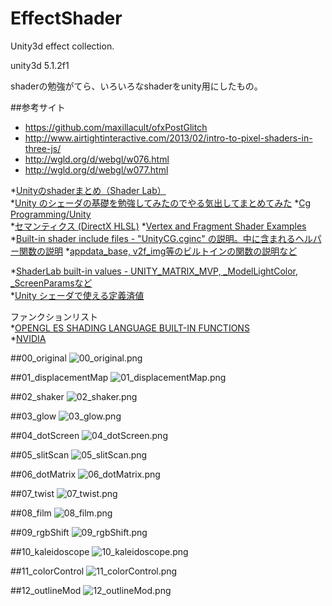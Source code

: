 # EffectShader
Unity3d effect collection.

unity3d 5.1.2f1

shaderの勉強がてら、いろいろなshaderをunity用にしたもの。

##参考サイト
* https://github.com/maxillacult/ofxPostGlitch  
* http://www.airtightinteractive.com/2013/02/intro-to-pixel-shaders-in-three-js/  
* http://wgld.org/d/webgl/w076.html  
* http://wgld.org/d/webgl/w077.html  

*[Unityのshaderまとめ（Shader Lab）](http://unity-game.blogspot.jp/2014/06/shader.html)  
*[Unity のシェーダの基礎を勉強してみたのでやる気出してまとめてみた](http://tips.hecomi.com/entry/2014/03/16/233943) 
*[Cg Programming/Unity](http://en.wikibooks.org/wiki/Cg_Programming/Unity)  
*[セマンティクス (DirectX HLSL)](https://msdn.microsoft.com/ja-jp/library/bb509647(v=vs.85).aspx)  
*[Vertex and Fragment Shader Examples](http://docs.unity3d.com/Manual/SL-VertexFragmentShaderExamples.html)
*[Built-in shader include files - "UnityCG.cginc" の説明。中に含まれるヘルパー関数の説明](http://docs.unity3d.com/Manual/SL-BuiltinIncludes.html)
*[appdata_base, v2f_img等のビルトインの関数の説明など](http://wiki.unity3d.com/index.php/Shader_Code)  

*[ShaderLab built-in values - UNITY_MATRIX_MVP, _ModelLightColor, _ScreenParamsなど](http://docs.unity3d.com/Manual/SL-BuiltinValues.html)  
*[Unity シェーダで使える定義済値](http://qiita.com/edo_m18/items/591925d7fc960d843afa)  

ファンクションリスト  
*[OPENGL ES SHADING LANGUAGE BUILT-IN FUNCTIONS](http://www.shaderific.com/glsl-functions/)  
*[NVIDIA](http://http.developer.nvidia.com/CgTutorial/cg_tutorial_appendix_e.html)


##00_original
![00_original.png](sample_images/00_original.png)

##01_displacementMap
![01_displacementMap.png](sample_images/01_displacementMap.png)

##02_shaker
![02_shaker.png](sample_images/02_shaker.png)

##03_glow
![03_glow.png](sample_images/03_glow.png)

##04_dotScreen
![04_dotScreen.png](sample_images/04_dotScreen.png)

##05_slitScan
![05_slitScan.png](sample_images/05_slitScan.png)

##06_dotMatrix
![06_dotMatrix.png](sample_images/06_dotMatrix.png)

##07_twist
![07_twist.png](sample_images/07_twist.png)

##08_film
![08_film.png](sample_images/08_film.png)

##09_rgbShift
![09_rgbShift.png](sample_images/09_rgbShift.png)

##10_kaleidoscope
![10_kaleidoscope.png](sample_images/10_kaleidoscope.png)

##11_colorControl
![11_colorControl.png](sample_images/11_colorControl.png)

##12_outlineMod
![12_outlineMod.png](sample_images/12_outlineMod.png)
